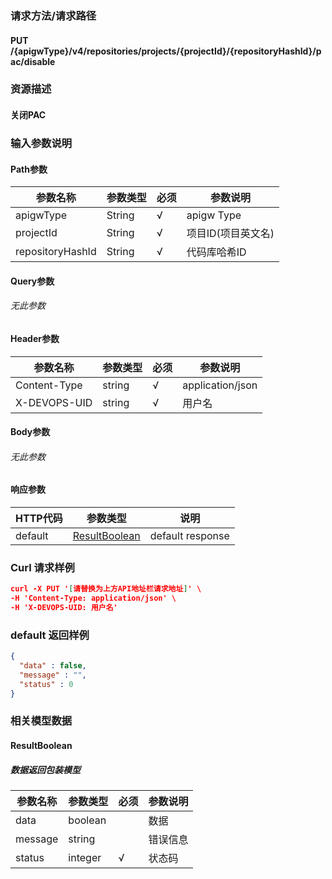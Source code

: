 ### 请求方法/请求路径
#### PUT /{apigwType}/v4/repositories/projects/{projectId}/{repositoryHashId}/pac/disable
### 资源描述
#### 关闭PAC
### 输入参数说明
#### Path参数

| 参数名称             | 参数类型   | 必须  | 参数说明        |
| ---------------- | ------ | --- | ----------- |
| apigwType        | String | √   | apigw Type  |
| projectId        | String | √   | 项目ID(项目英文名) |
| repositoryHashId | String | √   | 代码库哈希ID     |

#### Query参数
###### 无此参数
#### Header参数

| 参数名称         | 参数类型   | 必须  | 参数说明             |
| ------------ | ------ | --- | ---------------- |
| Content-Type | string | √   | application/json |
| X-DEVOPS-UID | string | √   | 用户名              |

#### Body参数
###### 无此参数
#### 响应参数

| HTTP代码  | 参数类型                            | 说明               |
| ------- | ------------------------------- | ---------------- |
| default | [ResultBoolean](#ResultBoolean) | default response |

### Curl 请求样例

```Json
curl -X PUT '[请替换为上方API地址栏请求地址]' \
-H 'Content-Type: application/json' \
-H 'X-DEVOPS-UID: 用户名' 
```

### default 返回样例

```Json
{
  "data" : false,
  "message" : "",
  "status" : 0
}
```

### 相关模型数据
#### ResultBoolean
##### 数据返回包装模型

| 参数名称    | 参数类型    | 必须  | 参数说明 |
| ------- | ------- | --- | ---- |
| data    | boolean |     | 数据   |
| message | string  |     | 错误信息 |
| status  | integer | √   | 状态码  |

 

